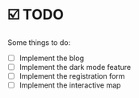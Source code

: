 # ☑️ TODO

Some things to do:

- [ ] Implement the blog
- [ ] Implement the dark mode feature
- [ ] Implement the registration form
- [ ] Implement the interactive map